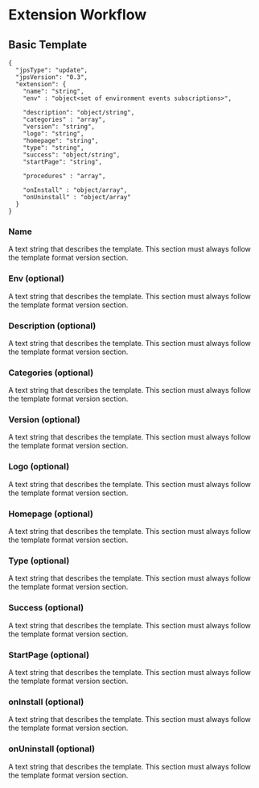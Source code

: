 # Extension Workflow

## Basic Template
```
{
  "jpsType": "update",
  "jpsVersion": "0.3",
  "extension": {    
    "name": "string",
    "env" : "object<set of environment events subscriptions>",
        
    "description": "object/string", 
    "categories" : "array",
    "version": "string",
    "logo": "string",
    "homepage": "string",
    "type": "string",         
    "success": "object/string",
    "startPage": "string",
    
    "procedures" : "array",
                            
    "onInstall" : "object/array",
    "onUninstall" : "object/array"
  }
}
```

### Name
A text string that describes the template. This section must always follow the template format version section.

### Env (optional)
A text string that describes the template. This section must always follow the template format version section.

### Description (optional)
A text string that describes the template. This section must always follow the template format version section.

### Categories (optional)
A text string that describes the template. This section must always follow the template format version section.

### Version (optional)
A text string that describes the template. This section must always follow the template format version section.

### Logo (optional)
A text string that describes the template. This section must always follow the template format version section.

### Homepage (optional)
A text string that describes the template. This section must always follow the template format version section.

### Type (optional)
A text string that describes the template. This section must always follow the template format version section.

### Success (optional)
A text string that describes the template. This section must always follow the template format version section.

### StartPage (optional)
A text string that describes the template. This section must always follow the template format version section.

### onInstall (optional)
A text string that describes the template. This section must always follow the template format version section.

### onUninstall (optional)
A text string that describes the template. This section must always follow the template format version section.




